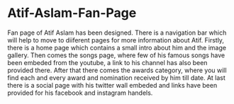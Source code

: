# Atif-Aslam-Fan-Page
Fan page of Atif Aslam has been designed. There is a navigation bar which will help to move to diiferent pages for more information about Atif. Firstly, there is a home page which contains a small intro about him and the image gallery. Then comes the songs page, where few of his famous songs have been embeded from the youtube, a link to his channel has also been provided there. After that there comes the awards category, where you will find each and every award and nomination received by him till date. At last there is a social page with his twitter wall embeded and links have been provided for his facebook and instagram handels.

